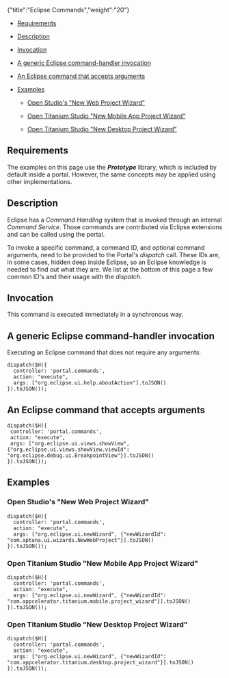 {"title":"Eclipse Commands","weight":"20"}

* [Requirements](#requirements)

* [Description](#description)

* [Invocation](#invocation)

* [A generic Eclipse command-handler invocation](#a-generic-eclipse-command-handler-invocation)

* [An Eclipse command that accepts arguments](#an-eclipse-command-that-accepts-arguments)

* [Examples](#examples)

    * [Open Studio's "New Web Project Wizard"](#open-studio's-"new-web-project-wizard")

    * [Open Titanium Studio "New Mobile App Project Wizard"](#open-titanium-studio-"new-mobile-app-project-wizard")

    * [Open Titanium Studio "New Desktop Project Wizard"](#open-titanium-studio-"new-desktop-project-wizard")

## Requirements

The examples on this page use the _**Prototype**_ library, which is included by default inside a portal. However, the same concepts may be applied using other implementations.

## Description

Eclipse has a _Command Handling_ system that is invoked through an internal _Command Service_. Those commands are contributed via Eclipse extensions and can be called using the portal.

To invoke a specific command, a command ID, and optional command arguments, need to be provided to the Portal's _dispatch_ call. These IDs are, in some cases, hidden deep inside Eclipse, so an Eclipse knowledge is needed to find out what they are. We list at the bottom of this page a few common ID's and their usage with the _dispatch_.

## Invocation

This command is executed immediately in a synchronous way.

## A generic Eclipse command-handler invocation

Executing an Eclipse command that does not require any arguments:

```
dispatch($H({
  controller: 'portal.commands',
  action: "execute",
  args: ["org.eclipse.ui.help.aboutAction"].toJSON()
}).toJSON());
```

## An Eclipse command that accepts arguments

```
dispatch($H({
 controller: 'portal.commands',
 action: "execute",
 args: ["org.eclipse.ui.views.showView", {"org.eclipse.ui.views.showView.viewId": "org.eclipse.debug.ui.BreakpointView"}].toJSON()
}).toJSON());
```

## Examples

### Open Studio's "New Web Project Wizard"

```
dispatch($H({
  controller: 'portal.commands',
  action: "execute",
  args: ["org.eclipse.ui.newWizard", {"newWizardId": "com.aptana.ui.wizards.NewWebProject"}].toJSON()
}).toJSON());
```

### Open Titanium Studio "New Mobile App Project Wizard"

```
dispatch($H({
  controller: 'portal.commands',
  action: "execute",
  args: ["org.eclipse.ui.newWizard", {"newWizardId": "com.appcelerator.titanium.mobile.project_wizard"}].toJSON()
}).toJSON());
```

### Open Titanium Studio "New Desktop Project Wizard"

```
dispatch($H({
  controller: 'portal.commands',
  action: "execute",
  args: ["org.eclipse.ui.newWizard", {"newWizardId": "com.appcelerator.titanium.desktop.project_wizard"}].toJSON()
}).toJSON());
```
